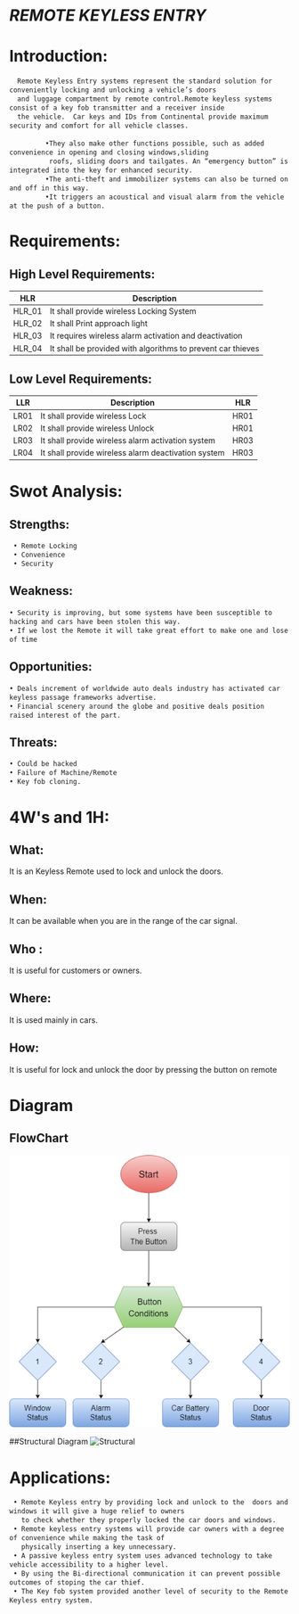 #  _REMOTE KEYLESS ENTRY_

# Introduction:
      Remote Keyless Entry systems represent the standard solution for conveniently locking and unlocking a vehicle’s doors 
      and luggage compartment by remote control.Remote keyless systems consist of a key fob transmitter and a receiver inside
      the vehicle.  Car keys and IDs from Continental provide maximum security and comfort for all vehicle classes.
               
             •They also make other functions possible, such as added convenience in opening and closing windows,sliding 
              roofs, sliding doors and tailgates. An “emergency button” is integrated into the key for enhanced security. 
             •The anti-theft and immobilizer systems can also be turned on and off in this way.
             •It triggers an acoustical and visual alarm from the vehicle at the push of a button.
                               

# Requirements:

## High Level Requirements:

| HLR | Description |
|-----|-------------|
| HLR_01| It shall provide wireless Locking System |
| HLR_02| It shall Print approach light|
| HLR_03| It requires wireless alarm activation and deactivation|
| HLR_04 | It shall be provided with algorithms to prevent car thieves|

## Low Level Requirements:

| LLR | Description | HLR |
|--|--|--|
| LR01 |It shall provide wireless Lock | HR01|
| LR02 |It shall provide wireless Unlock  | HR01|
|LR03 | It shall provide wireless alarm activation system | HR03|
|LR04 | It shall provide wireless alarm deactivation system  | HR03|

# Swot Analysis:

## Strengths:
     • Remote Locking
     • Convenience
     • Security
 ## Weakness:
    • Security is improving, but some systems have been susceptible to hacking and cars have been stolen this way.
    • If we lost the Remote it will take great effort to make one and lose of time
 ## Opportunities:
    • Deals increment of worldwide auto deals industry has activated car keyless passage frameworks advertise.
    • Financial scenery around the globe and positive deals position raised interest of the part.
 ## Threats:
    • Could be hacked
    • Failure of Machine/Remote
    • Key fob cloning. 
     
# 4W's and 1H:
     
## What:
It is an Keyless Remote used to lock and unlock the doors.
## When:
It can be available when you are in the range of the car signal.
## Who :
It is useful for customers or owners.
## Where:
It is used mainly in cars.
## How:
It is useful for lock and unlock the door by pressing the button on remote

# Diagram

## FlowChart
![Flow Chart](https://github.com/nithin210/M3_Group54/blob/d7f590c53f8dbd962beb32620055df2fb489c5e9/Project%201/5_Report/Flow%20Chart.png)

##Structural Diagram
![Structural]()

# Applications:
     • Remote Keyless entry by providing lock and unlock to the  doors and windows it will give a huge relief to owners
       to check whether they properly locked the car doors and windows.
     • Remote keyless entry systems will provide car owners with a degree of convenience while making the task of 
       physically inserting a key unnecessary.
     • A passive keyless entry system uses advanced technology to take vehicle accessibility to a higher level.
     • By using the Bi-directional communication it can prevent possible outcomes of stoping the car thief.
     • The Key fob system provided another level of security to the Remote Keyless entry system. 
